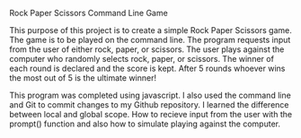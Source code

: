 Rock Paper Scissors Command Line Game

This purpose of this project is to create a simple Rock Paper Scissors game.  The game is to be played on the command line.  The program requests input from the user of either rock, paper, or scissors.  The user plays against the computer who randomly selects rock, paper, or scissors.  The winner of each round is declared and the score is kept.  After 5 rounds whoever wins the most out of 5 is the ultimate winner!

This program was completed using javascript.  I also used the command line and Git to commit changes to my Github repository.  I learned the difference between local and global scope.  How to recieve input from the user with the prompt() function and also how to simulate playing against the computer.